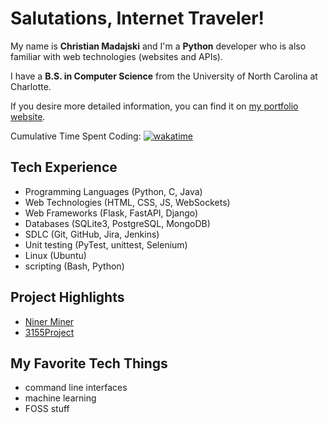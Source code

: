 # Salutations, Internet Traveler!

My name is **Christian Madajski** and I'm a **Python** developer who is also familiar with web technologies (websites and APIs).

I have a **B.S. in Computer Science** from the University of North Carolina at Charlotte.

If you desire more detailed information, you can find it on [my portfolio website](https://cmadajski.herokuapp.com/).

Cumulative Time Spent Coding: [![wakatime](https://wakatime.com/badge/user/510092ca-a9b8-48f5-bf50-9b05005ef525.svg)](https://wakatime.com/@510092ca-a9b8-48f5-bf50-9b05005ef525)

## Tech Experience
- Programming Languages (Python, C, Java)
- Web Technologies (HTML, CSS, JS, WebSockets)
- Web Frameworks (Flask, FastAPI, Django)
- Databases (SQLite3, PostgreSQL, MongoDB)
- SDLC (Git, GitHub, Jira, Jenkins)
- Unit testing (PyTest, unittest, Selenium)
- Linux (Ubuntu)
- scripting (Bash, Python)

## Project Highlights
- [Niner Miner](https://github.com/cmadajski/niner_miner)
- [3155Project](https://github.com/cmadajski/3155Project)
 
## My Favorite Tech Things
- command line interfaces
- machine learning
- FOSS stuff
